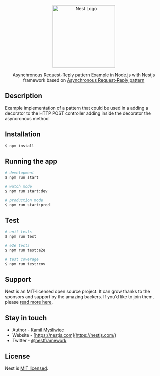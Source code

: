 <p align="center">
  <a href="https://learn.microsoft.com/en-us/azure/architecture/patterns/async-request-reply" target="blank"><img src="https://learn.microsoft.com/en-us/azure/architecture/patterns/_images/async-request.png" width="200" alt="Nest Logo" /></a>
</p>

[circleci-image]: https://img.shields.io/circleci/build/github/nestjs/nest/master?token=abc123def456
[circleci-url]: https://circleci.com/gh/nestjs/nest

  <p align="center">Asynchronous Request-Reply pattern Example in Node.js with Nestjs framework based on <a href="https://learn.microsoft.com/en-us/azure/architecture/patterns/async-request-reply">Asynchronous Request-Reply pattern</a></p>
    <p align="center">


## Description

Example implementation of a pattern that could be used in a adding a decorator to the HTTP POST controller adding inside the decorator the asyncronous method

## Installation

```bash
$ npm install
```

## Running the app

```bash
# development
$ npm run start

# watch mode
$ npm run start:dev

# production mode
$ npm run start:prod
```

## Test

```bash
# unit tests
$ npm run test

# e2e tests
$ npm run test:e2e

# test coverage
$ npm run test:cov
```

## Support

Nest is an MIT-licensed open source project. It can grow thanks to the sponsors and support by the amazing backers. If you'd like to join them, please [read more here](https://docs.nestjs.com/support).

## Stay in touch

- Author - [Kamil Myśliwiec](https://kamilmysliwiec.com)
- Website - [https://nestjs.com](https://nestjs.com/)
- Twitter - [@nestframework](https://twitter.com/nestframework)

## License

Nest is [MIT licensed](LICENSE).

